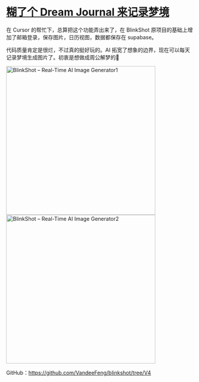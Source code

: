 # [糊了个 Dream Journal 来记录梦境](https://github.com/VandeeFeng/gitmemo/issues/13)

在 Cursor 的帮忙下，总算把这个功能弄出来了，在 BlinkShot 原项目的基础上增加了邮箱登录，保存图片，日历视图，数据都保存在 supabase。

代码质量肯定是很烂，不过真的挺好玩的。AI 拓宽了想象的边界，现在可以每天记录梦境生成图片了。初衷是想做成周公解梦的🤣

<img width="400" alt="BlinkShot – Real-Time AI Image Generator1" src="https://github.com/user-attachments/assets/4e1e94e8-f106-4f3b-815e-a9d94093b430">
<img width="400" alt="BlinkShot – Real-Time AI Image Generator2" src="https://github.com/user-attachments/assets/fd27e34d-a931-421c-8b50-0ea62ee8406a">

GitHub：<https://github.com/VandeeFeng/blinkshot/tree/V4>

